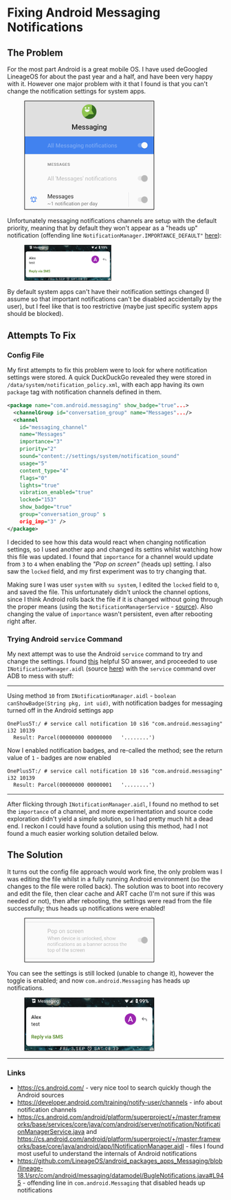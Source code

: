 # Fixing Android Messaging Notifications
## The Problem
For the most part Android is a great mobile OS. I have used deGoogled LineageOS for about the past year and a half, and have been very happy with it. However one major problem with it that I found is that you can't change the notification settings for system apps.

<figure>
<img width="300" src="../Images/messaging-locked-notif.png" alt="" style="border:1px solid black;"/>
<figcaption style="font-style: italic;">
</figcaption>
</figure>

Unfortunately messaging notifications channels are setup with the default priority, meaning that by default they won't appear as a "heads up" notification (offending line `NotificationManager.IMPORTANCE_DEFAULT"` [here](https://github.com/LineageOS/android_packages_apps_Messaging/blob/07958b86402884895e2e19a9c9ded5f5944b3d58/src/com/android/messaging/datamodel/BugleNotifications.java#L945)):

<figure>
<img width="200" src="../Images/heads-up-notif.png" alt="" style="border:1px solid black;"/>
<figcaption style="font-style: italic;">
</figcaption>
</figure>

By default system apps can't have their notification settings changed (I assume so that important notifications can't be disabled accidentally by the user), but I feel like that is too restrictive (maybe just specific system apps should be blocked).

## Attempts To Fix
### Config File
My first attempts to fix this problem were to look for where notification settings were stored. A quick DuckDuckGo revealed they were stored in `/data/system/notification_policy.xml`, with each app having its own `package` tag with notification channels defined in them.

```xml
<package name="com.android.messaging" show_badge="true"...>
  <channelGroup id="conversation_group" name="Messages".../>
  <channel 
    id="messaging_channel" 
    name="Messages" 
    importance="3" 
    priority="2" 
    sound="content://settings/system/notification_sound" 
    usage="5" 
    content_type="4" 
    flags="0" 
    lights="true" 
    vibration_enabled="true" 
    locked="153" 
    show_badge="true" 
    group="conversation_group" s
    orig_imp="3" />
</package>
```

I decided to see how this data would react when changing notification settings, so I used another app and changed its settins whilst watching how this file was updated. I found that `importance` for a channel would update from `3` to `4` when enabling the _"Pop on screen"_ (heads up) setting. I also saw the `locked` field, and my first experiment was to try changing that.

Making sure I was user `system` with `su system`, I edited the `locked` field to `0`, and saved the file. This unfortunately didn't unlock the channel options, since I think Android rolls back the file if it is changed without going through the proper means (using the `NotificationManagerService` - [source](https://cs.android.com/android/platform/superproject/+/master:frameworks/base/services/core/java/com/android/server/notification/NotificationManagerService.java?q=notification_policy.xml)). Also changing the value of `importance` wasn't persistent, even after rebooting right after.

### Trying Android `service` Command

My next attempt was to use the Android `service` command to try and change the settings. I found [this](https://android.stackexchange.com/questions/34625/where-to-find-description-of-all-system-bin-service-calls) helpful SO answer, and proceeded to use `INotificationManager.aidl` (source [here](https://cs.android.com/android/platform/superproject/+/master:frameworks/base/core/java/android/app/INotificationManager.aidl)) with the `service` command over ADB to mess with stuff:

___

Using method `10` from `INotificationManager.aidl` - `boolean canShowBadge(String pkg, int uid)`, with notification badges for messaging turned off in the Android settings app
```
OnePlus5T:/ # service call notification 10 s16 "com.android.messaging" i32 10139
  Result: Parcel(00000000 00000000   '........')
```
Now I enabled notification badges, and re-called the method; see the return value of `1` - badges are now enabled
```
OnePlus5T:/ # service call notification 10 s16 "com.android.messaging" i32 10139
  Result: Parcel(00000000 00000001   '........')
```

___

After flicking through `INotificationManager.aidl`, I found no method to set the `importance` of a channel, and more experimentation and source code exploration didn't yield a simple solution, so I had pretty much hit a dead end. I reckon I could have found a solution using this method, had I not found a much easier working solution detailed below.

## The Solution
It turns out the config file approach would work fine, the only problem was I was editing the file whilst in a fully running Android environment (so the changes to the file were rolled back). The solution was to boot into recovery and edit the file, then clear cache and ART cache (I'm not sure if this was needed or not), then after rebooting, the settings were read from the file successfully; thus heads up notifications were enabled!

<figure>
<img width="300" src="../Images/success-notif.png" alt="" style="border:1px solid black;"/>
<figcaption style="font-style: italic;">
</figcaption>
</figure>

You can see the settings is still locked (unable to change it), however the toggle is enabled; and now `com.android.Messaging` has heads up notifications.

<figure>
<img width="300" src="../Images/heads-up-notif.png" alt="" style="border:1px solid black;"/>
<figcaption style="font-style: italic;">
</figcaption>
</figure>

___

### Links
- <https://cs.android.com/> - very nice tool to search quickly though the Android sources
- <https://developer.android.com/training/notify-user/channels> - info about notification channels
- <https://cs.android.com/android/platform/superproject/+/master:frameworks/base/services/core/java/com/android/server/notification/NotificationManagerService.java> and <https://cs.android.com/android/platform/superproject/+/master:frameworks/base/core/java/android/app/INotificationManager.aidl> - files I found most useful to understand the internals of Android notifications
- <https://github.com/LineageOS/android_packages_apps_Messaging/blob/lineage-18.1/src/com/android/messaging/datamodel/BugleNotifications.java#L945> - offending line in `com.android.Messaging` that disabled heads up notifications